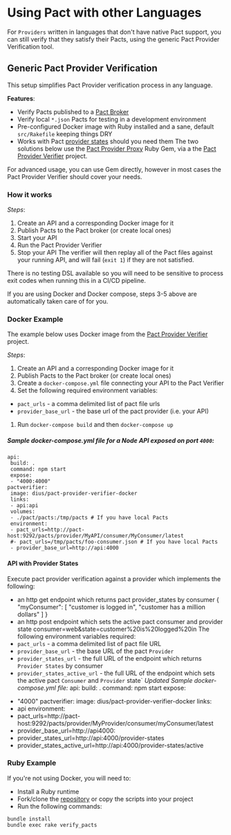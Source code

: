 # Using Pact with other Languages
For `Providers` written in languages that don't have native Pact support, you can still verify that they satisfy their Pacts, using the generic Pact Provider Verification tool.

## Generic Pact Provider Verification
This setup simplifies Pact Provider verification process in any language.

**Features**:
* Verify Pacts published to a [Pact Broker](https://github.com/bethesque/pact_broker)
* Verify local `*.json` Pacts for testing in a development environment
* Pre-configured Docker image with Ruby installed and a sane, default `src/Rakefile` keeping things DRY
* Works with Pact [provider states](https://github.com/realestate-com-au/pact/wiki/Provider-states) should you need them
The two solutions below use the [Pact Provider Proxy](https://github.com/bethesque/pact-provider-proxy) Ruby Gem, via a the [Pact Provider Verifier](https://github.com/DiUS/pact-provider-verifier-docker) project.

For advanced usage, you can use Gem directly, however in most cases the Pact Provider Verifier should cover your needs.

### How it works

*Steps*:

1. Create an API and a corresponding Docker image for it
1. Publish Pacts to the Pact broker (or create local ones)
1. Start your API
1. Run the Pact Provider Verifier
1. Stop your API
The verifier will then replay all of the Pact files against your running API, and will fail (`exit 1`) if they are not satisfied.

There is no testing DSL available so you will need to be sensitive to process exit codes when running this in a CI/CD pipeline.

If you are using Docker and Docker compose, steps 3-5 above are automatically taken care of for you.

### Docker Example
The example below uses Docker image from the [Pact Provider Verifier](https://github.com/DiUS/pact-provider-verifier-docker) project.

*Steps*:

1. Create an API and a corresponding Docker image for it
1. Publish Pacts to the Pact broker (or create local ones)
1. Create a `docker-compose.yml` file connecting your API to the Pact Verifier
1. Set the following required environment variables:
 * `pact_urls` - a comma delimited list of pact file urls
 * `provider_base_url` - the base url of the pact provider (i.e. your API)
1. Run `docker-compose build` and then `docker-compose up`
##### Sample docker-compose.yml file for a Node API exposed on port `4000`:
```
api:
 build: .
 command: npm start
 expose:
 - "4000:4000"
pactverifier:
 image: dius/pact-provider-verifier-docker
 links:
 - api:api
 volumes:
 - ./pact/pacts:/tmp/pacts # If you have local Pacts
 environment:
 - pact_urls=http://pact-host:9292/pacts/provider/MyAPI/consumer/MyConsumer/latest
 #- pact_urls=/tmp/pacts/foo-consumer.json # If you have local Pacts
 - provider_base_url=http://api:4000
```
#### API with Provider States
Execute pact provider verification against a provider which implements the following:
* an http get endpoint which returns pact provider_states by consumer
 {
 "myConsumer": [
 "customer is logged in",
 "customer has a million dollars"
 ]
 }
* an http post endpoint which sets the active pact consumer and provider state
 consumer=web&state=customer%20is%20logged%20in
The following environment variables required:
* `pact_urls` - a comma delimited list of pact file URL
* `provider_base_url` - the base URL of the pact `Provider`
* `provider_states_url` - the full URL of the endpoint which returns `Provider States` by consumer
* `provider_states_active_url` - the full URL of the endpoint which sets the active pact `Consumer` and `Provider` state`
*Updated Sample docker-compose.yml file:*
 api:
 build: .
 command: npm start
 expose:
 - "4000"
 pactverifier:
 image: dius/pact-provider-verifier-docker
 links:
 - api
 environment:
 - pact_urls=http://pact-host:9292/pacts/provider/MyProvider/consumer/myConsumer/latest
 - provider_base_url=http://api4000:
 - provider_states_url=http://api:4000/provider-states
 - provider_states_active_url=http://api:4000/provider-states/active
### Ruby Example
If you're not using Docker, you will need to:
* Install a Ruby runtime
* Fork/clone the [repository](https://github.com/DiUS/pact-provider-verifier-docker) or copy the scripts into your project
* Run the following commands:
```
bundle install
bundle exec rake verify_pacts
```